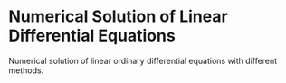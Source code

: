 # Numerical Solution of Linear Differential Equations
Numerical solution of linear ordinary differential equations with different methods.
